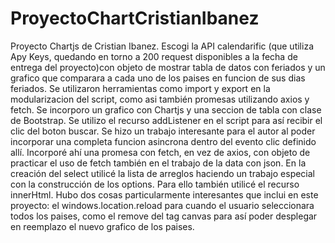 # ProyectoChartCristianIbanez
Proyecto Chartjs de Cristian Ibanez. Escogi la API calendarific (que utiliza Apy Keys, quedando en torno a 200 request disponibles a la fecha de entrega del proyecto)con objeto de mostrar tabla de datos con feriados y un grafico que comparara a cada uno de los paises en funcion de sus dias feriados. Se utilizaron herramientas como import y export en la modularizacion del script, como asi también promesas utilizando axios y fetch. Se incorporo un grafico con Chartjs y una seccion de tabla con clase de Bootstrap.
Se utilizo el recurso addListener en el script para así recibir el clic del boton buscar. Se hizo un trabajo interesante para el autor al poder incorporar una completa funcion asincrona
dentro del evento clic definido allí. Incorporé ahí una promesa con fetch, en vez de axios, con objeto de practicar el uso de fetch también en el trabajo de la data con json.
En la creación del select utilicé la lista de arreglos haciendo un trabajo especial con la construcción de los options. Para ello también utilicé el recurso innerHtml.
Hubo dos cosas particularmente interesantes que inclui en este proyecto: el windows.location.reload para cuando el usuario seleccionara todos los paises, como el remove del tag canvas para así 
poder desplegar en reemplazo el nuevo grafico de los paises.
